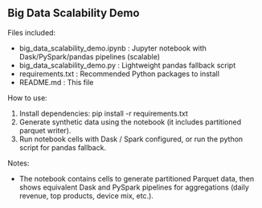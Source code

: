 Big Data Scalability Demo
-------------------------

Files included:
- big_data_scalability_demo.ipynb  : Jupyter notebook with Dask/PySpark/pandas pipelines (scalable)
- big_data_scalability_demo.py    : Lightweight pandas fallback script
- requirements.txt                : Recommended Python packages to install
- README.md                       : This file

How to use:
1. Install dependencies:
   pip install -r requirements.txt
2. Generate synthetic data using the notebook (it includes partitioned parquet writer).
3. Run notebook cells with Dask / Spark configured, or run the python script for pandas fallback.

Notes:
- The notebook contains cells to generate partitioned Parquet data, then shows equivalent
  Dask and PySpark pipelines for aggregations (daily revenue, top products, device mix, etc.).